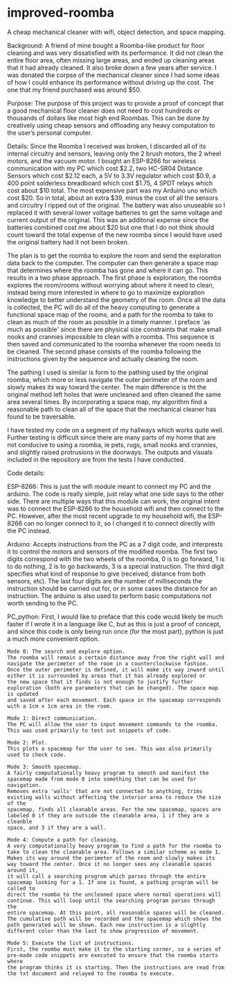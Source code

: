 # improved-roomba
A cheap mechanical cleaner with wifi, object detection, and space mapping.

Background:
A friend of mine bought a Roomba-like product for floor cleaning and was very dissatisfied with its performance. 
It did not clean the entire floor area, often missing large areas, and ended up cleaning areas that it had already cleaned. 
It also broke down a few years after service. I was donated the corpse of the mechanical cleaner since I had some ideas of how 
I could enhance its performance without driving up the cost. The one that my friend purchased was around $50. 

Purpose:
The purpose of this project was to provide a proof of concept that a good mechanical floor cleaner does not need to cost hundreds
or thousands of dollars like most high end Roombas. This can be done by creatively using cheap sensors and offloading any heavy
computation to the user’s personal computer. 

Details:
Since the Roomba I received was broken, I discarded all of its internal circuitry and sensors, leaving only the 2 brush motors,
the 2 wheel motors, and the vacuum motor. I bought an ESP-8266 for wireless communication with my PC which cost $2.2, 
two HC-SR04 Distance Sensors which cost $2.12 each, a 5V to 3.3V regulator which cost $0.9, a 400 point solderless breadboard which
cost $1.75, 4 SPDT relays which cost about $10 total. The most expensive part was my Arduino uno which cost $20. So in total, 
about an extra $39, minus the cost of all the sensors and circuitry I ripped out of the original. The battery was also unuseable 
so I replaced it with several lower voltage batteries to get the same voltage and current output of the original. This was an additonal 
expense since the batteries combined cost me about $20 but one that I do not think should count toward the total expense of the new roomba
since I would have used the original battery had it not been broken. 

The plan is to get the roomba to explore the room and send the exploration data back to the computer. 
The computer can then generate a space map that determines where the roomba has gone and where it can go. 
This results in a two phase approach. The first phase is exploration; the roomba explores the room/rooms without worrying about where
it need to clean, instead being more interested in where to go to maximize exploration knowledge to better understand the geometry of the
room. Once all the data is collected, the PC will do all of the heavy computing to generate a functional space map of the rooms, and a
path for the roomba to take to clean as much of the room as possible in a timely manner. I preface 'as much as possible' since there
are physical size constraints that make small nooks and crannies impossible to clean with a roomba. This sequence is then saved and
communicated to the roomba whenever the room needs to be cleaned. The second phase consists of the roomba following the instructions
given by the sequence and actually cleaning the room. 

The pathing I used is similar is form to the pathing used by the original roomba, which more or less navigate the outer perimeter of the room 
and slowly makes its way toward the center. The main difference is tht the original method left holes that were uncleaned and often cleaned the
same area several times. By incorporating a space map, my algorithm find a reasonable path to clean all of the space that the mechanical 
cleaner has found to be traversable. 

I have tested my code on a segment of my hallways which works quite well. Further testing is difficult since there are many parts of
my home that are not conducive to using a roomba, ie pets, rugs, small nooks and crannies, and slightly raised protrusions in the doorways. 
The outputs and visuals included in the repository are from the tests I have conducted. 

Code details:

  ESP-8266: This is just the wifi module meant to connect my PC and the arduino. The code is really simple, just relay what one side says to
  the other side. There are multiple ways that this module can work, the original intent was to connect the ESP-8266 to the household wifi
  and then connect to the PC. However, after the most recent upgrade to my household wifi, the ESP-8266 can no longer connect to it, so I changed
  it to connect directly with the PC instead. 
  
  Arduino: Accepts instructions from the PC as a 7 digit code, and interprests it to control the motors and sensors of the modified roomba. 
  The first two digits correspond with the two wheels of the roomba, 0 is to go forward, 1 is to do nothing, 2 is to go backwards, 3 is a 
  special instruction. The third digit specifies what kind of response to give (received, distance from both sensors, etc). The last four 
  digits are the number of milliseconds the instruction should be carried out for, or in some cases the distance for an instruction. The 
  arduino is also used to perform basic computations not worth sending to the PC. 
  
  PC_python: First, I would like to preface that this code would likely be much faster if I wrote it in a language like C, but as this is just a 
  proof of concept, and since this code is only being run once (for the most part), python is just a much more convenient option. 
  
    Mode 0: The search and explore option. 
    The roomba will remain a certain distance away from the right wall and navigate the perimeter of the room in a counterclockwise fashion. 
    Once the outer perimeter is defined, it will make its way inward until either it is surrounded by areas that it has already explored or 
    the new space that it finds is not enough to justify further exploration (both are parameters that can be changed). The space map is updated 
    and saved after each movement. Each space in the spacemap corresponds with a 1cm x 1cm area in the room. 
    
    Mode 1: Direct communication.
    The PC will allow the user to input movement commands to the roomba. This was used primarily to test out snippets of code. 
    
    Mode 2: Plot.
    This plots a spacemap for the user to see. This was also primarily used to check code. 
    
    Mode 3: Smooth spacemap.
    A fairly computationally heavy program to smooth and manifest the spacemap made from mode 0 into something that can be used for navigation.
    Removes extra 'walls' that are not connected to anything, trims existing walls without affecting the interior area to reduce the size of the
    spacemap, finds all cleanable areas. For the new spacemap, spaces are labeled 0 if they are outside the cleanable area, 1 if they are a cleanble
    space, and 3 if they are a wall. 
    
    Mode 4: Compute a path for cleaning.
    A very computationally heavy program to find a path for the roomba to take to clean the cleanable area. Follows a similar scheme as mode 1. 
    Makes its way around the perimeter of the room and slowly makes its way toward the center. Once it no longer sees any cleanable spaces around it, 
    it will call a searching progrom which parses through the entire spacemap looking for a 1. If one is found, a pathing program will be called to 
    direct the roomba to the uncleaned space where normal operations will continue. This will loop until the searching program parses through the 
    entire spacemap. At this point, all reasonable spaces will be cleaned. The cumulative path will be recorded and the spacemap which shows the
    path generated will be shown. Each new instruction is a slightly different color than the last to show progression of movement. 
    
    Mode 5: Execute the list of instructions. 
    First, the roomba must make it to the starting corner, so a series of pre-made code snippets are executed to ensure that the roomba starts where 
    the program thinks it is starting. Then the instructions are read from the txt document and relayed to the roomba to execute. 
